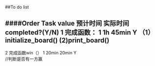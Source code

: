 ##To do list 

####**Order**           **Task**                      **value**       **预计时间**   **实际时间**   **completed?(Y/N)**
  1                完成函数：                          1                1h            45min       Y
                   （1）initialize_board()
                    (2)print_board()
--------------------------------------------------------------------------------------------------------------------
2                 完成函数win（）                       1              20min         20min         Y  
                  //判断是否有一方赢
